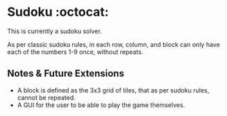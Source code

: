 # Sudoku :octocat:

This is currently a sudoku solver. 

As per classic sudoku rules, in each row, column, and block can only have each of the numbers 1-9 once, without repeats. 

## Notes & Future Extensions
+ A block is defined as the 3x3 grid of tiles, that as per sudoku rules, cannot be repeated.
+ A GUI for the user to be able to play the game themselves. 
